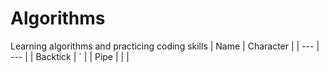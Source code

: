 # Algorithms
Learning algorithms and practicing coding skills
| Name     | Character |
| ---      | ---       |
| Backtick | `         |
| Pipe     | \|        |
